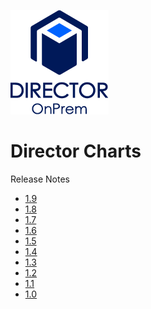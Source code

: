 
![Director OnPrem](directoronprem-logo.png)
# Director Charts
Release Notes
* [1.9](https://github.com/mayadata-io/director-charts/wiki/1.9-(Zeus))
* [1.8](https://github.com/mayadata-io/director-charts/wiki/1.8-(Clio))
* [1.7](https://github.com/mayadata-io/director-charts/wiki/1.7-(Cupid))
* [1.6](https://github.com/mayadata-io/director-charts/wiki/1.6-(Athena))
* [1.5](https://github.com/mayadata-io/director-charts/wiki/1.5-(Morpheus))
* [1.4](https://github.com/mayadata-io/director-charts/wiki/1.4-(Iris))
* [1.3](https://github.com/mayadata-io/director-charts/wiki/1.3-(Kotys))
* [1.2](https://github.com/mayadata-io/director-charts/wiki/1.2-(Aether))
* [1.1](https://github.com/mayadata-io/director-charts/wiki/1.1)
* [1.0](https://github.com/mayadata-io/director-charts/wiki/1.0)
